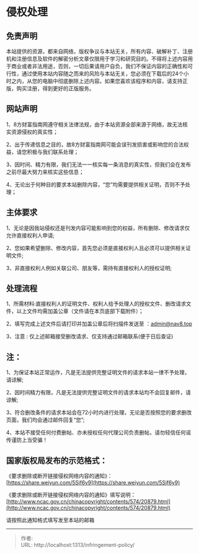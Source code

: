 # 侵权处理



## 免责声明

本站提供的资源，都来自网络，版权争议与本站无关，所有内容、破解补丁、注册机和注册信息及软件的解密分析文章仅限用于学习和研究目的。不得将上述内容用于商业或者非法用途，否则，一切后果请用户自负，我们不保证内容的正确性和可行性，通过使用本站内容随之而来的风险与本站无关，您必须在下载后的24个小时之内，从您的电脑中彻底删除上述内容。如果您喜欢该程序和内容，请支持正版，购买注册，得到更好的正版服务。



## 网站声明

1、8方财富指南网遵守相关法律法规，由于本站资源全部来源于网络，故无法核实资源侵权的真实性；

2、出于传递信息之目的，故8方财富指南网可能会误刊发损害或影响您的合法权益，请您积极与我们联系处理；

3、因时间、精力有限，我们无法一一核实每一条消息的真实性，但我们会在发布之前尽最大努力来核实这些信息；

4、无论出于何种目的要求本站删除内容，“您”均需要提供相关证明，否则不予处理；



## 主体要求

1、无论是因我站侵权还是刊发内容可能影响到您的权益，所有删除、修改请求仅允许直接权利人申请;

2、您如果希望删除、修改内容，首先您必须是直接权利人且必须可以提供相关证明文件;

3、非直接权利人例如关联公司、朋友等，需持有直接权利人的授权证明;



## 处理流程

1、所需材料:直接权利人的证明文件、权利人给予处理人的授权文件、删改请求文件，以上文件均需加盖公章（文件请在本页底部下载附件）；

2、填写完成上述文件后请打印并加盖公章后将扫描件发送至 ：admin@nav8.top

3、注意 : 仅上述邮箱接受删改请求、仅支持通过邮箱联系(便于日后查证)



## 注：

1、为保证本站正常运作，凡是无法提供完整证明文件的请求本站一律不予处理，请谅解;

2、因时间精力有限，凡是无法提供完整证明文件的请求本站均不会回复邮件，请谅解;

3、符合删改条件的请求本站会在72小时内进行处理，无论是否按照您的要求删改页面，我们均会通过邮件回复“您”;

4、本站不接受任何付费删帖、亦未授权任何代理公司负责删帖，请勿轻信任何谣传谨防上当受骗！



## 国家版权局发布的示范格式：

《要求删除或断开链接侵权网络内容的通知》：[https://share.weiyun.com/5Sjf6y9](https://share.weiyun.com/5Sjf6y9)

《要求删除或断开链接侵权网络内容的通知》填写说明：[http://www.ncac.gov.cn/chinacopyright/contents/574/20879.html](http://www.ncac.gov.cn/chinacopyright/contents/574/20879.html)

请按照此通知格式填写发至本站的邮箱

---

> 作者:   
> URL: http://localhost:1313/infringement-policy/  

